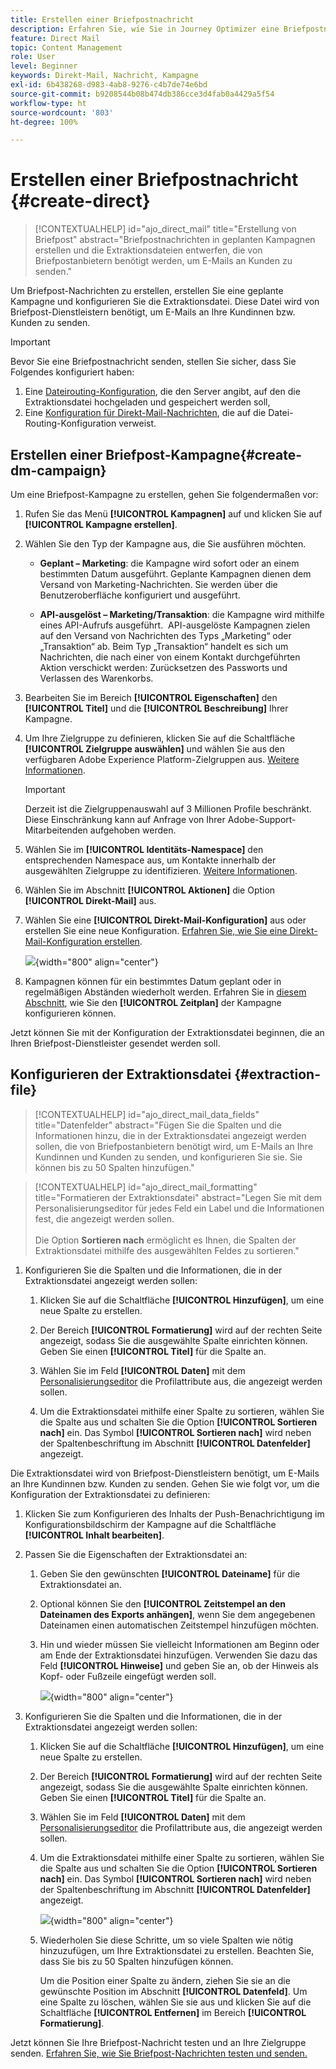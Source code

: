 ```yaml
---
title: Erstellen einer Briefpostnachricht
description: Erfahren Sie, wie Sie in Journey Optimizer eine Briefpostnachricht erstellen
feature: Direct Mail
topic: Content Management
role: User
level: Beginner
keywords: Direkt-Mail, Nachricht, Kampagne
exl-id: 6b438268-d983-4ab8-9276-c4b7de74e6bd
source-git-commit: b9208544b08b474db386cce3d4fab0a4429a5f54
workflow-type: ht
source-wordcount: '803'
ht-degree: 100%

---
```


# Erstellen einer Briefpostnachricht {#create-direct}

>[!CONTEXTUALHELP]
>id="ajo_direct_mail"
>title="Erstellung von Briefpost"
>abstract="Briefpostnachrichten in geplanten Kampagnen erstellen und die Extraktionsdateien entwerfen, die von Briefpostanbietern benötigt werden, um E-Mails an Kunden zu senden."

Um Briefpost-Nachrichten zu erstellen, erstellen Sie eine geplante Kampagne und konfigurieren Sie die Extraktionsdatei. Diese Datei wird von Briefpost-Dienstleistern benötigt, um E-Mails an Ihre Kundinnen bzw. Kunden zu senden.

>[!IMPORTANT]
>
>Bevor Sie eine Briefpostnachricht senden, stellen Sie sicher, dass Sie Folgendes konfiguriert haben:
>
>1. Eine [Dateirouting-Konfiguration](../direct-mail/direct-mail-configuration.md#file-routing-configuration), die den Server angibt, auf den die Extraktionsdatei hochgeladen und gespeichert werden soll,
>1. Eine [Konfiguration für Direkt-Mail-Nachrichten](../direct-mail/direct-mail-configuration.md#direct-mail-surface), die auf die Datei-Routing-Konfiguration verweist.


## Erstellen einer Briefpost-Kampagne{#create-dm-campaign}

Um eine Briefpost-Kampagne zu erstellen, gehen Sie folgendermaßen vor:

1. Rufen Sie das Menü **[!UICONTROL Kampagnen]** auf und klicken Sie auf **[!UICONTROL Kampagne erstellen]**.

1. Wählen Sie den Typ der Kampagne aus, die Sie ausführen möchten.

   * **Geplant – Marketing**: die Kampagne wird sofort oder an einem bestimmten Datum ausgeführt. Geplante Kampagnen dienen dem Versand von Marketing-Nachrichten. Sie werden über die Benutzeroberfläche konfiguriert und ausgeführt.

   * **API-ausgelöst – Marketing/Transaktion**: die Kampagne wird mithilfe eines API-Aufrufs ausgeführt.  API-ausgelöste Kampagnen zielen auf den Versand von Nachrichten des Typs „Marketing“ oder „Transaktion“ ab. Beim Typ „Transaktion“ handelt es sich um Nachrichten, die nach einer von einem Kontakt durchgeführten Aktion verschickt werden: Zurücksetzen des Passworts und Verlassen des Warenkorbs.

1. Bearbeiten Sie im Bereich **[!UICONTROL Eigenschaften]** den **[!UICONTROL Titel]** und die **[!UICONTROL Beschreibung]** Ihrer Kampagne.

1. Um Ihre Zielgruppe zu definieren, klicken Sie auf die Schaltfläche **[!UICONTROL Zielgruppe auswählen]** und wählen Sie aus den verfügbaren Adobe Experience Platform-Zielgruppen aus. [Weitere Informationen](../audience/about-audiences.md).

   >[!IMPORTANT]
   >
   >Derzeit ist die Zielgruppenauswahl auf 3 Millionen Profile beschränkt. Diese Einschränkung kann auf Anfrage von Ihrer Adobe-Support-Mitarbeitenden aufgehoben werden.

1. Wählen Sie im **[!UICONTROL Identitäts-Namespace]** den entsprechenden Namespace aus, um Kontakte innerhalb der ausgewählten Zielgruppe zu identifizieren. [Weitere Informationen](../event/about-creating.md#select-the-namespace).

1. Wählen Sie im Abschnitt **[!UICONTROL Aktionen]** die Option **[!UICONTROL Direkt-Mail]** aus.

1. Wählen Sie eine **[!UICONTROL Direkt-Mail-Konfiguration]** aus oder erstellen Sie eine neue Konfiguration. [Erfahren Sie, wie Sie eine Direkt-Mail-Konfiguration erstellen](direct-mail-configuration.md#direct-mail-surface).

   ![](assets/direct-mail-campaign.png){width="800" align="center"}

1. Kampagnen können für ein bestimmtes Datum geplant oder in regelmäßigen Abständen wiederholt werden. Erfahren Sie in [diesem Abschnitt](../campaigns/create-campaign.md#schedule), wie Sie den **[!UICONTROL Zeitplan]** der Kampagne konfigurieren können.

Jetzt können Sie mit der Konfiguration der Extraktionsdatei beginnen, die an Ihren Briefpost-Dienstleister gesendet werden soll.

## Konfigurieren der Extraktionsdatei {#extraction-file}

>[!CONTEXTUALHELP]
>id="ajo_direct_mail_data_fields"
>title="Datenfelder"
>abstract="Fügen Sie die Spalten und die Informationen hinzu, die in der Extraktionsdatei angezeigt werden sollen, die von Briefpostanbietern benötigt wird, um E-Mails an Ihre Kundinnen und Kunden zu senden, und konfigurieren Sie sie. Sie können bis zu 50 Spalten hinzufügen."

>[!CONTEXTUALHELP]
>id="ajo_direct_mail_formatting"
>title="Formatieren der Extraktionsdatei"
>abstract="Legen Sie mit dem Personalisierungseditor für jedes Feld ein Label und die Informationen fest, die angezeigt werden sollen. <br/><br/> Die Option <b>Sortieren nach</b> ermöglicht es Ihnen, die Spalten der Extraktionsdatei mithilfe des ausgewählten Feldes zu sortieren."

1. Konfigurieren Sie die Spalten und die Informationen, die in der Extraktionsdatei angezeigt werden sollen:

   1. Klicken Sie auf die Schaltfläche **[!UICONTROL Hinzufügen]**, um eine neue Spalte zu erstellen.

   1. Der Bereich **[!UICONTROL Formatierung]** wird auf der rechten Seite angezeigt, sodass Sie die ausgewählte Spalte einrichten können. Geben Sie einen **[!UICONTROL Titel]** für die Spalte an.

   1. Wählen Sie im Feld **[!UICONTROL Daten]** mit dem [Personalisierungseditor](../personalization/personalization-build-expressions.md) die Profilattribute aus, die angezeigt werden sollen.

   1. Um die Extraktionsdatei mithilfe einer Spalte zu sortieren, wählen Sie die Spalte aus und schalten Sie die Option **[!UICONTROL Sortieren nach]** ein. Das Symbol **[!UICONTROL Sortieren nach]** wird neben der Spaltenbeschriftung im Abschnitt **[!UICONTROL Datenfelder]** angezeigt.

Die Extraktionsdatei wird von Briefpost-Dienstleistern benötigt, um E-Mails an Ihre Kundinnen bzw. Kunden zu senden. Gehen Sie wie folgt vor, um die Konfiguration der Extraktionsdatei zu definieren:

1. Klicken Sie zum Konfigurieren des Inhalts der Push-Benachrichtigung im Konfigurationsbildschirm der Kampagne auf die Schaltfläche **[!UICONTROL Inhalt bearbeiten]**.

1. Passen Sie die Eigenschaften der Extraktionsdatei an:

   1. Geben Sie den gewünschten **[!UICONTROL Dateiname]** für die Extraktionsdatei an.

   1. Optional können Sie den **[!UICONTROL Zeitstempel an den Dateinamen des Exports anhängen]**, wenn Sie dem angegebenen Dateinamen einen automatischen Zeitstempel hinzufügen möchten.

   1. Hin und wieder müssen Sie vielleicht Informationen am Beginn oder am Ende der Extraktionsdatei hinzufügen. Verwenden Sie dazu das Feld **[!UICONTROL Hinweise]** und geben Sie an, ob der Hinweis als Kopf- oder Fußzeile eingefügt werden soll.

      ![](assets/direct-mail-properties.png){width="800" align="center"}

1. Konfigurieren Sie die Spalten und die Informationen, die in der Extraktionsdatei angezeigt werden sollen:

   1. Klicken Sie auf die Schaltfläche **[!UICONTROL Hinzufügen]**, um eine neue Spalte zu erstellen.

   1. Der Bereich **[!UICONTROL Formatierung]** wird auf der rechten Seite angezeigt, sodass Sie die ausgewählte Spalte einrichten können. Geben Sie einen **[!UICONTROL Titel]** für die Spalte an.

   1. Wählen Sie im Feld **[!UICONTROL Daten]** mit dem [Personalisierungseditor](../personalization/personalization-build-expressions.md) die Profilattribute aus, die angezeigt werden sollen.

   1. Um die Extraktionsdatei mithilfe einer Spalte zu sortieren, wählen Sie die Spalte aus und schalten Sie die Option **[!UICONTROL Sortieren nach]** ein. Das Symbol **[!UICONTROL Sortieren nach]** wird neben der Spaltenbeschriftung im Abschnitt **[!UICONTROL Datenfelder]** angezeigt.

      ![](assets/direct-mail-content.png){width="800" align="center"}

   1. Wiederholen Sie diese Schritte, um so viele Spalten wie nötig hinzuzufügen, um Ihre Extraktionsdatei zu erstellen. Beachten Sie, dass Sie bis zu 50 Spalten hinzufügen können.

      Um die Position einer Spalte zu ändern, ziehen Sie sie an die gewünschte Position im Abschnitt **[!UICONTROL Datenfeld]**. Um eine Spalte zu löschen, wählen Sie sie aus und klicken Sie auf die Schaltfläche **[!UICONTROL Entfernen]** im Bereich **[!UICONTROL Formatierung]**.

Jetzt können Sie Ihre Briefpost-Nachricht testen und an Ihre Zielgruppe senden. [Erfahren Sie, wie Sie Briefpost-Nachrichten testen und senden.](test-send-direct-mail.md)
